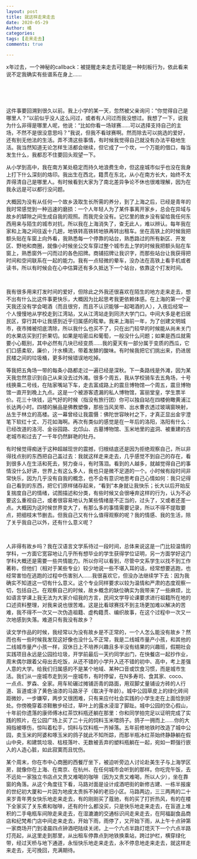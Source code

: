 ```yaml
---
layout: post
title: 就这样走来走去
date: 2020-05-29
Author: 橘
categories: 
tags: [走来走去]
comments: true

---
```







x年过去，一个神秘的callback：被提醒走来走去可能是一种刻板行为，依此看来说不定我确实有些谱系在身上……



<br>

<br>

<br>

这件事要回溯到很久以前。我上小学的某一天，忽然被父亲询问：“你觉得自己是哪里人？”以前似乎没人这么问过，或者有人问过而我没想过。我想了一下，说我为什么非得是哪里人呢，他说：“比如你看一场球赛……可以选择支持自己的主场，不然不是很没意思吗？”我说，但我不看球赛啊。然而除去可以挑选的爱好，还有别无他法的生活。弄不清这些事情，有时候我觉得自己就没有办法平稳地生活。我当然知道无论怎样生活都会继续，但它成了一个坎，一个万能的借口，每当发生什么，我都忍不住要回头观望一下。

从小学到高中，我在南方某处稳定而持久地浪费生命，但这座城市似乎也没在我身上打下什么深刻的烙印。我出生在西北，籍贯在东北，从小在南方长大，始终不太弄得清自己是哪里人。有时候看到大家为了南北差异争论不休也很难理解，因为在我永远是可以都行没问题。

大概因为没有从任何一个故乡汲取生长所需的养分，到了上海之后，已经是青年的我时常感觉到一种迅速的磨损：一个人年轻人为了某件事离开家乡，总会在异域与故乡的罅隙之间生成自我的观照。而我完全没有。记忆里的故乡没有留给我任何东西用来与陌生的城市对抗，所以我在上海消失了，查无此人，难以辨认。每年我在家和上海之间往返十几趟，地铁转高铁转地铁再转出租车。坐在高铁上的时候我把额头贴在车窗上向外看，我熟悉每一个停靠的站台，熟悉路过的所有新区、开发区、野地和商圈，就像小时候坐公交车穿过整个城市去上学的时候我把额头贴在车窗上，熟悉窗外一闪而过的各色招牌。商铺招牌让我识字，而那些站台让我获得把时间和空间联系在一起的能力。我有一点轻微的晕车，没办法在高铁上看手机或者读书，所以有时候会在心中估算还有多久抵达下一个站台，依靠这个打发时间。

<br>

我有很多用来打发时间的爱好，但除此之外我还很喜欢在陌生的地方走来走去，想不出有什么比这件事更快乐，大概因为比起思考我更依赖体感。在上海的第一个夏天我还没有学会喝酒（而且很穷，而且不认识能够一起喝酒的人），入夜后经常一个人慢慢地从学校走到江湾站，又从江湾站走到同济大学门口。中间大多是老旧居民区，穿行其中让我感到近乎归属感的眩晕。我来上海前一年，为了创建文明城市，夜市摊被彻底清除，所以我什么也买不了，只在出门较早的时候能从尚未关门的水果店买到打折果切。如果是哈密瓜和葡萄，一般没什么问题；如果是西瓜就需要小心甄别，其中必然有几块已经变质……我的夏天有一部分属于变质的西瓜，它们口感柔软，廉价，汁水横流，带着发酵的酸味。有时候我把它们挑出来，扔进居民楼之间的垃圾桶，更多时候错误地吃掉。

等我把五角场一带的每条小路都走过一遍已经是深秋。下一条路线是外滩，因为某天我忽然意识到自己从来没去过外滩。很多个周五，我从学校骑车去五角场，十号线换乘二号线，在陆家嘴站下车，走去富成路上的震旦博物馆—个周五，震旦博物馆一直开到晚上九点。这是一个被游客遗漏的私人博物馆，富丽堂皇，学生票半价。花三十块钱，运气好的时候（指没有旅行团）你可以独自站在四楼俯瞰黄浦江长达两小时。四楼的展品是佛教塑像，那些当风吴带、出水曹衣透过玻璃窗映射，丛生于林立的高楼。这一幕曾经让我震慑：佛陀世容映衬之下，才真正显出金宇澄笔下软红十丈、万花如海啊。再次有类似的感觉是在一年后的洛阳，洛阳有什么：已经改道的洛河、金谷园路、北邙山、古墓博物馆、玉米地里的盗洞、被重建的古老城市和过去了一千年仍然鲜艳的牡丹。

有时候觉得痴迷于这种超越现世的震撼，归根结底还是因为拒绝观察自己，所以非得找点别的东西把自己盖过去：我就这样走来走去，几乎感觉不到自己的存在，看到很多人在生活和死去，努力奋斗，有时落泪。看到的人越多，就越觉得自己的事情没什么好讲，世界上有这么多人，我也只是微不足道的一个。小时候有段时间非常快乐，因为几乎没有自我的概念，也不会有意识地思考自己心情如何：我只记得自己看到的东西，把它们原样储存起来，“看到”本身就让我快乐；长大以后开始反复揣度自己的情绪，试图描述和分类，有些时候又会很唾弃这样的行为，认为不必要这么重视自己，或者很容易地认为某些情绪是不正当的，过头了，又或者还差一点。大概因为这时候世界变大了，有那么多的事情需要记录，所以不得不提取要点，把细枝末节删去。但我自己又有什么值得观察的呢？我的情感、我的生活，除了关乎我自己以外，还有什么意义呢？

<br>

人非得有故乡吗？我在汉语言文学系待过一段时间，总体来说这是一门比较温情的学科，一方面它宽容地让几乎所有想毕业的学生获得学位证明，另一方面学好这门学科大概还是需要一些共情能力。所以你可以看到，尽管中文系学生以找不到工作著称，但他们（相对于某些专业）较少地说一些不堪入耳的话，经常想要逃跑，也经常害怕在逃跑的过程中伤害别人……我很喜欢它，但没办法继续学下去：因为我确实不知道这一切有什么意义。这个专业同样要求以较为温情和严肃的态度观察一切，包括自己。在观察自己的时候，故乡概念的缺位确实为我带来了一些麻烦，比如语言学课上我无法为大家介绍我的方言，民间文学导论课要求进行祖籍所在地的口述资料整理，对我来说也很苦难。这是比看球赛找不到主场更加难以解决的苦难，我不得不一次又一次伪造祖籍、虚构籍贯、编织故事，在这个过程中一次又一次地感到失落。难道只有我没有故乡？

读文学作品的时候，我经常以为没有故乡是不正常的，一个人怎么能没有故乡？然而也有一些时候我发现这好像也没什么不正常，我是二线城市量产小孩，和其他的二线城市量产小孩一样，双休日上不培养兴趣且多半没有结果的兴趣班，假期社会实践项目永远是公园捡垃圾，开学前最后一天约同学出门，在快餐店一起抄作业，周末偶尔跟着父母出去吃饭，从还不错的小学升入还不错的初中、高中，考上差强人意的大学。给我们归属感的不是某个地域、某种口音或饮食习惯，而是城市生活。我们从一座城市走到另一座城市，有时停留，在N多寿司、食其家、coco、一点点、罗森、全家。用车轮碾过摊铺沥青的路面，用双脚丈量铺设方砖的人行道、盲道或涂了黄色油漆的马路牙子（取决于年龄）。城中公园草皮上的绿化砖间距微妙，一步嫌窄，两步又很困难，只有来应付社会实践的小学生走在上面恰到好处。你傍晚穿着凉鞋散步经过，草叶上的露水浸湿了脚趾。城中公园的空心假山，十年前你遗落的康师傅冰红茶饮料瓶还躺在那里：你和同学拍完足以证明完成了实践的照片，在公园广场上买了二十元的饲料玉米喂鸽子。鸽子一拥而上……你的大拇指被啄伤，惊叫着松手，饲料与饮料瓶一齐掉落。五年前修地铁时改造了城中公园，卖玉米的阿婆和啄玉米的鸽子就此不知所踪，而那半瓶冰红茶始终静静躺在假山中央，和建筑垃圾、枯枝落叶、无数被丢弃的塑料瓶躺在一起，宛如一颗强行嵌入的人造心脏，如此寂寞而且忧伤。

某个周末，你在市中心商圈的西餐厅坐下，被迫听旁边人讨论赴美生子与上海学区房，就像你在上海、在南京、在杭州、在任何城市会听到的那样。你吃完午饭，去不远处一家独立书店点又贵又难喝的咖啡（因为又贵又难喝，所以人少），坐在靠窗的角落。从这个角度往下看，马路对面是设计成酒吧街的新修古建、一栋半报废的世纪初大厦和一片因为地皮太贵拆不掉的老旧小区。马路两边，三三两两的二十来岁青年男女快乐地走来走去，有的刚刚买了蔻驰，有的买了打折热风，有的在楼下全家买了关东煮和咖啡，还有的什么都没买，只是快乐地走来走去，在盲道上堆积的二手电瓶车间隙走来走去，在湿漉漉的交通标识间走来走去，在阿福副食品商店和纪梵希门店中间走来走去，开始下雨，雨停了，又开始下雨，从上午十点钟第一家商场开门到凌晨四点钟酒吧陆续关闭，上一个六点半路灯熄灭下一个六点半路灯亮起，从这里走到那里，从出租车停靠点到地铁换乘站，跨过护栏，横穿绿化带，经过天桥与地下通道，永恒快乐地走来走去，永不停息地走来走去，就这样走来走去，无可挽回，充满期待。
